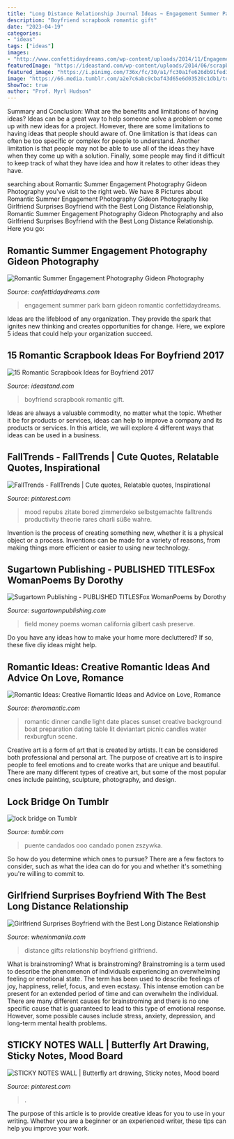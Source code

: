 ```yaml
---
title: "Long Distance Relationship Journal Ideas ~ Engagement Summer Park Barn Gideon Romantic Confettidaydreams"
description: "Boyfriend scrapbook romantic gift"
date: "2023-04-19"
categories:
- "ideas"
tags: ["ideas"]
images:
- "http://www.confettidaydreams.com/wp-content/uploads/2014/11/Engagement-Photography-Ideas-6.jpg"
featuredImage: "https://ideastand.com/wp-content/uploads/2014/06/scrapbook-ideas-for-boyfriend/8-romantic-scrapbook-ideas.jpg"
featured_image: "https://i.pinimg.com/736x/fc/30/a1/fc30a1fe626db91fed361ad225699b4a.jpg"
image: "https://66.media.tumblr.com/a2e7c6abc9cbaf43d65e6d03520c1db1/tumblr_mykpvuX6WB1s4753lo1_400.jpg"
ShowToc: true
author: "Prof. Myrl Hudson"
---
```



Summary and Conclusion: What are the benefits and limitations of having ideas?
Ideas can be a great way to help someone solve a problem or come up with new ideas for a project. However, there are some limitations to having ideas that people should aware of. One limitation is that ideas can often be too specific or complex for people to understand. Another limitation is that people may not be able to use all of the ideas they have when they come up with a solution. Finally, some people may find it difficult to keep track of what they have idea and how it relates to other ideas they have.

	

		
searching about Romantic Summer Engagement Photography Gideon Photography you've visit to the right web. We have 8 Pictures about Romantic Summer Engagement Photography Gideon Photography like Girlfriend Surprises Boyfriend with the Best Long Distance Relationship, Romantic Summer Engagement Photography Gideon Photography and also Girlfriend Surprises Boyfriend with the Best Long Distance Relationship. Here you go:
		
    
## Romantic Summer Engagement Photography Gideon Photography

<img loading=lazy src="http://www.confettidaydreams.com/wp-content/uploads/2014/11/Engagement-Photography-Ideas-6.jpg" onerror="this.onerror=null;this.src='https://tse2.mm.bing.net/th?id=OIP.md6AZmuF0mHCulXWgaB1UgHaLH&amp;pid=15.1';" alt="Romantic Summer Engagement Photography Gideon Photography">

_Source: confettidaydreams.com_

>engagement summer park barn gideon romantic confettidaydreams. 

	

Ideas are the lifeblood of any organization. They provide the spark that ignites new thinking and creates opportunities for change. Here, we explore 5 ideas that could help your organization succeed.

    
## 15 Romantic Scrapbook Ideas For Boyfriend 2017

<img loading=lazy src="https://ideastand.com/wp-content/uploads/2014/06/scrapbook-ideas-for-boyfriend/8-romantic-scrapbook-ideas.jpg" onerror="this.onerror=null;this.src='https://tse1.mm.bing.net/th?id=OIP.sz5gww3kaa5K4gcRXpQKmAHaJ6&amp;pid=15.1';" alt="15 Romantic Scrapbook Ideas for Boyfriend 2017">

_Source: ideastand.com_

>boyfriend scrapbook romantic gift. 

	

Ideas are always a valuable commodity, no matter what the topic. Whether it be for products or services, ideas can help to improve a company and its products or services. In this article, we will explore 4 different ways that ideas can be used in a business.

    
## FallTrends - FallTrends | Cute Quotes, Relatable Quotes, Inspirational

<img loading=lazy src="https://i.pinimg.com/736x/1b/92/60/1b92602a49d947e80eeb04ae722d1c5b.jpg" onerror="this.onerror=null;this.src='https://tse3.mm.bing.net/th?id=OIP.WXeHxTj8v8LnNFmen6m7eAAAAA&amp;pid=15.1';" alt="FallTrends - FallTrends | Cute quotes, Relatable quotes, Inspirational">

_Source: pinterest.com_

>mood repubs zitate bored zimmerdeko selbstgemachte falltrends productivity theorie rares charli süße wahre. 

	

Invention is the process of creating something new, whether it is a physical object or a process. Inventions can be made for a variety of reasons, from making things more efficient or easier to using new technology. 

    
## Sugartown Publishing - PUBLISHED TITLESFox WomanPoems By Dorothy

<img loading=lazy src="http://sugartownpublishing.com/yahoo_site_admin/assets/images/Voices_from_the_Field_at_350_dpi.80123431_std.jpg" onerror="this.onerror=null;this.src='https://tse1.mm.bing.net/th?id=OIP.fjDD9v3ye_t8jggkGVyhbgHaLH&amp;pid=15.1';" alt="Sugartown Publishing - PUBLISHED TITLESFox WomanPoems by Dorothy">

_Source: sugartownpublishing.com_

>field money poems woman california gilbert cash preserve. 

	

Do you have any ideas how to make your home more decluttered? If so, these five diy ideas might help.

    
## Romantic Ideas: Creative Romantic Ideas And Advice On Love, Romance

<img loading=lazy src="http://theromantic.com/wp-content/uploads/2015/07/romantic-dinner-date-100-ideas.jpg" onerror="this.onerror=null;this.src='https://tse1.mm.bing.net/th?id=OIP.pIZfWIQGnfiIyxMI6SQkegHaEK&amp;pid=15.1';" alt="Romantic Ideas: Creative Romantic Ideas and Advice on Love, Romance">

_Source: theromantic.com_

>romantic dinner candle light date places sunset creative background boat preparation dating table lit deviantart picnic candles water rexburgfun scene. 

	

Creative art is a form of art that is created by artists. It can be considered both professional and personal art. The purpose of creative art is to inspire people to feel emotions and to create works that are unique and beautiful. There are many different types of creative art, but some of the most popular ones include painting, sculpture, photography, and design.

    
## Lock Bridge On Tumblr

<img loading=lazy src="https://66.media.tumblr.com/a2e7c6abc9cbaf43d65e6d03520c1db1/tumblr_mykpvuX6WB1s4753lo1_400.jpg" onerror="this.onerror=null;this.src='https://tse1.mm.bing.net/th?id=OIP.Kq40e-vBwImwNieCaTplmgAAAA&amp;pid=15.1';" alt="lock bridge on Tumblr">

_Source: tumblr.com_

>puente candados ooo candado ponen zszywka. 

	

So how do you determine which ones to pursue? There are a few factors to consider, such as what the idea can do for you and whether it's something you're willing to commit to.

    
## Girlfriend Surprises Boyfriend With The Best Long Distance Relationship

<img loading=lazy src="https://www.wheninmanila.com/wp-content/uploads/2016/01/Long-Distance-Relationship-Gifts-resized-9.jpg" onerror="this.onerror=null;this.src='https://tse1.mm.bing.net/th?id=OIP.Rj03p8Q3YgPq3D2Hax3PoAHaJ4&amp;pid=15.1';" alt="Girlfriend Surprises Boyfriend with the Best Long Distance Relationship">

_Source: wheninmanila.com_

>distance gifts relationship boyfriend girlfriend. 

	

What is brainstroming?
What is brainstroming? Brainstroming is a term used to describe the phenomenon of individuals experiencing an overwhelming feeling or emotional state. The term has been used to describe feelings of joy, happiness, relief, focus, and even ecstasy. This intense emotion can be present for an extended period of time and can overwhelm the individual. There are many different causes for brainstroming and there is no one specific cause that is guaranteed to lead to this type of emotional response. However, some possible causes include stress, anxiety, depression, and long-term mental health problems.

    
## STICKY NOTES WALL | Butterfly Art Drawing, Sticky Notes, Mood Board

<img loading=lazy src="https://i.pinimg.com/736x/fc/30/a1/fc30a1fe626db91fed361ad225699b4a.jpg" onerror="this.onerror=null;this.src='https://tse4.mm.bing.net/th?id=OIP.xzBwnTnZiSg0wn0OK_GzXAHaJ3&amp;pid=15.1';" alt="STICKY NOTES WALL | Butterfly art drawing, Sticky notes, Mood board">

_Source: pinterest.com_

>. 

	

The purpose of this article is to provide creative ideas for you to use in your writing. Whether you are a beginner or an experienced writer, these tips can help you improve your work.

